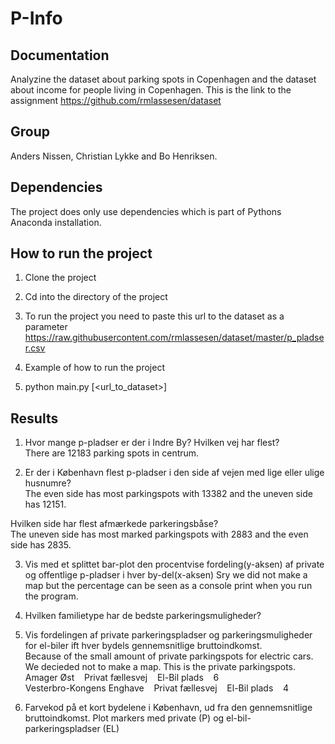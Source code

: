 # P-Info

## Documentation
Analyzine the dataset about parking spots in Copenhagen and the dataset about income for people living in Copenhagen. This is the link to the assignment https://github.com/rmlassesen/dataset  

## Group
Anders Nissen, Christian Lykke and Bo Henriksen.  

## Dependencies
The project does only use dependencies which is part of Pythons Anaconda installation. 

## How to run the project
1. Clone the project  
2. Cd into the directory of the project  
3. To run the project you need to paste this url to the dataset as a parameter 
https://raw.githubusercontent.com/rmlassesen/dataset/master/p_pladser.csv  

4. Example of how to run the project  
5. python main.py [<url_to_dataset>]  

## Results
1. Hvor mange p-pladser er der i Indre By? Hvilken vej har flest?  
There are 12183 parking spots in centrum.  

2. Er der i København flest p-pladser i den side af vejen med lige eller ulige husnumre?  
The even side has most parkingspots with 13382 and the uneven side has 12151.  

  Hvilken side har flest afmærkede parkeringsbåse?  
  The uneven side has most marked parkingspots with 2883 and the even side has 2835.
  
3. Vis med et splittet bar-plot den procentvise fordeling(y-aksen) af private og offentlige p-pladser i hver by-del(x-aksen) 
Sry we did not make a map but the percentage can be seen as a console print when you run the program.  
 
4. Hvilken familietype har de bedste parkeringsmuligheder?  

5. Vis fordelingen af private parkeringspladser og parkeringsmuligheder for el-biler ift hver bydels gennemsnitlige bruttoindkomst.  
Because of the small amount of private parkingspots for electric cars. We decieded not to make a map. This is the private parkingspots.   
Amager Øst&nbsp;&nbsp;&nbsp;&nbsp;Privat fællesvej&nbsp;&nbsp;&nbsp;&nbsp;El-Bil plads&nbsp;&nbsp;&nbsp;&nbsp;6  
Vesterbro-Kongens Enghave&nbsp;&nbsp;&nbsp;&nbsp;Privat fællesvej&nbsp;&nbsp;&nbsp;&nbsp;El-Bil plads&nbsp;&nbsp;&nbsp;&nbsp;4  

6. Farvekod på et kort bydelene i København, ud fra den gennemsnitlige bruttoindkomst. Plot markers med private (P) og el-bil-parkeringspladser (EL)  
